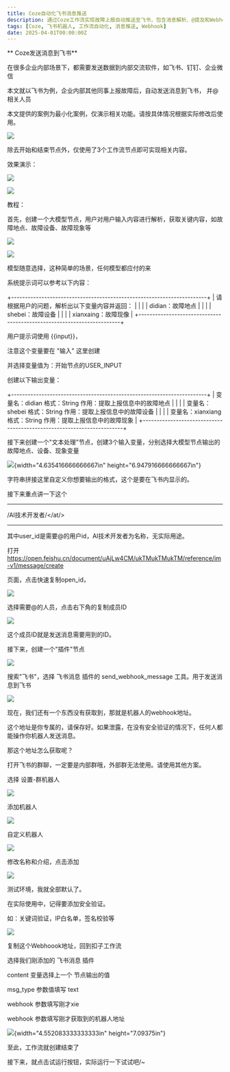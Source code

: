 ```yaml
---
title: Coze自动化飞书消息推送
description: 通过Coze工作流实现故障上报自动推送至飞书，包含消息解析、@提及和Webhook配置完整教程
tags: [Coze, 飞书机器人, 工作流自动化, 消息推送, Webhook]
date: 2025-04-01T00:00:00Z
---
```


** Coze发送消息到飞书**


在很多企业内部场景下，都需要发送数据到内部交流软件，如飞书、钉钉、企业微信

本文就以飞书为例，企业内部其他同事上报故障后，自动发送消息到飞书，
并@相关人员

本文提供的案例为最小化案例，仅演示相关功能。请按具体情况根据实际修改后使用。

![](assets/image_8d1e7137.png)

除去开始和结束节点外，仅使用了3个工作流节点即可实现相关内容。

效果演示：

![](assets/image_1a8f685c.png)

![](assets/image_5fb6b9fb.png)

教程：

首先，创建一个大模型节点，用户对用户输入内容进行解析，获取关键内容，如故障地点、故障设备、故障现象等

![](assets/image_1b65d98f.png)

![](assets/image_715e45bf.png)

模型随意选择，这种简单的场景，任何模型都应付的来

系统提示词可以参考以下内容：

+-----------------------------------------------------------------------+
| 请根据用户的问题，解析出以下变量内容并返回：                          |
|                                                                       |
| didian：故障地点                                                      |
|                                                                       |
| shebei：故障设备                                                      |
|                                                                       |
| xianxaing：故障现像                                                   |
+-----------------------------------------------------------------------+

用户提示词使用 {{input}}，

注意这个变量要在 "输入" 这里创建

并选择变量值为：开始节点的USER_INPUT

创建以下输出变量：

+-----------------------------------------------------------------------+
| 变量名：didian 格式：String 作用：提取上报信息中的故障地点            |
|                                                                       |
| 变量名：shebei 格式：String 作用：提取上报信息中的故障设备            |
|                                                                       |
| 变量名：xianxiang 格式：String 作用：提取上报信息中的故障现象         |
+-----------------------------------------------------------------------+

接下来创建一个"文本处理"节点，创建3个输入变量，分别选择大模型节点输出的故障地点、设备、现象变量

![](assets/image_f508b505.png){width="4.635416666666667in"
height="6.947916666666667in"}

字符串拼接这里自定义你想要输出的格式，这个是要在飞书内显示的。

接下来重点讲一下这个

  -----------------------------------------------------------------------
  /<at user_id="ou_d83b35b1f"/>AI技术开发者/</at/>

  -----------------------------------------------------------------------

其中user_id是需要@的用户id，AI技术开发者为名称，无实际用途。

打开
https://open.feishu.cn/document/uAjLw4CM/ukTMukTMukTM/reference/im-v1/message/create

页面，点击快速复制open_id，

![](assets/image_316a76dd.png)

选择需要@的人员，点击右下角的复制成员ID

![](assets/image_90d6889d.png)

这个成员ID就是发送消息需要用到的ID。

接下来，创建一个"插件"节点

![](assets/image_13f77309.png)

搜索"飞书"，选择 飞书消息 插件的 send_webhook_message
工具。用于发送消息到飞书

![](assets/image_35810794.png)

现在，我们还有一个东西没有获取到，那就是机器人的webhook地址。

这个地址是你专属的，请保存好。如果泄露，在没有安全验证的情况下，任何人都能操作你机器人发送消息。

那这个地址怎么获取呢？

打开飞书的群聊，一定要是内部群哦，外部群无法使用。请使用其他方案。

选择 设置-群机器人

![](assets/image_576ecca3.png)

添加机器人

![](assets/image_b21b7856.png)

自定义机器人

![](assets/image_fafd01aa.png)

修改名称和介绍，点击添加

![](assets/image_6d977c6c.png)

测试环境，我就全部默认了。

在实际使用中，记得要添加安全验证。

如：关键词验证，IP白名单，签名校验等

![](assets/image_d6668a30.png)

复制这个Webhoook地址，回到扣子工作流

选择我们刚添加的 飞书消息 插件

content 变量选择上一个 节点输出的值

msg_type 参数值填写 text

webhook 参数填写刚才xie

webhook 参数填写刚才获取到的机器人地址

![](assets/image_82c6dca1.png){width="4.552083333333333in"
height="7.09375in"}

至此，工作流就创建结束了

接下来，就点击试运行按钮，实际运行一下试试吧/~
